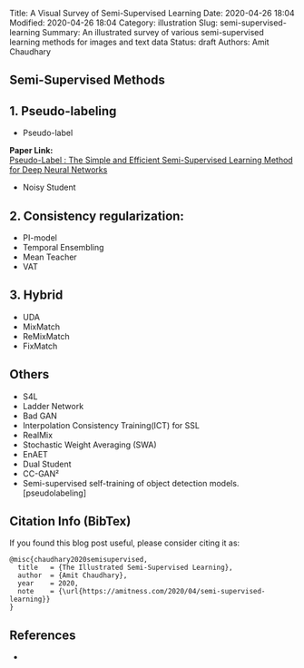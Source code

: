 Title: A Visual Survey of Semi-Supervised Learning
Date: 2020-04-26 18:04
Modified: 2020-04-26 18:04
Category: illustration
Slug: semi-supervised-learning
Summary: An illustrated survey of various semi-supervised learning methods for images and text data
Status: draft
Authors: Amit Chaudhary




## Semi-Supervised Methods
## **1. Pseudo-labeling**  
- Pseudo-label

**Paper Link:**    
[Pseudo-Label : The Simple and Efficient Semi-Supervised Learning Method for Deep Neural Networks](http://deeplearning.net/wp-content/uploads/2013/03/pseudo_label_final.pdf)


- Noisy Student  
 
## **2. Consistency regularization:**   
- PI-model
- Temporal Ensembling
- Mean Teacher
- VAT

## **3. Hybrid**
- UDA
- MixMatch
- ReMixMatch
- FixMatch

## Others
- S4L
- Ladder Network
- Bad GAN
- Interpolation Consistency Training(ICT) for SSL
- RealMix
- Stochastic Weight Averaging (SWA)
- EnAET
- Dual Student
- CC-GAN²
- Semi-supervised self-training of object detection models.  [pseudolabeling]


## Citation Info (BibTex)
If you found this blog post useful, please consider citing it as:
```
@misc{chaudhary2020semisupervised,
  title   = {The Illustrated Semi-Supervised Learning},
  author  = {Amit Chaudhary},
  year    = 2020,
  note    = {\url{https://amitness.com/2020/04/semi-supervised-learning}}
}
```

## References
- []()  